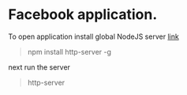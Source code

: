 # Facebook application.

To open application install global NodeJS server 
[link](https://www.npmjs.com/package/http-server)

> npm install http-server -g

next run the server

> http-server
